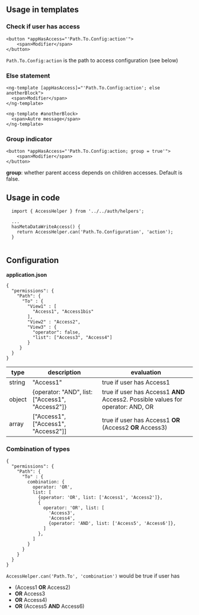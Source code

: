 ## Usage in templates

### Check if user has access

```
<button *appHasAccess="'Path.To.Config:action'">
    <span>Modifier</span>
</button>

```

`Path.To.Config:action` is the path to access configuration (see below)

### Else statement

```
<ng-template [appHasAccess]="'Path.To.Config:action'; else anotherBlock">
  <span>Modifier</span>
</ng-template>

<ng-template #anotherBlock>
  <span>Autre message</span>
</ng-template>

```

### Group indicator

```
<button *appHasAccess="'Path.To.Config:action; group = true'">
    <span>Modifier</span>
</button>
```

**group**: whether parent access depends on children accesses. Default is false.

## Usage in code
```
  import { AccessHelper } from '../../auth/helpers';
  
  ...
  hasMetaDataWriteAccess() {
    return AccessHelper.can('Path.To.Configuration', 'action');
  }
  
```

## Configuration

**application.json**

```
{
  "permissions": {
    "Path": {
      "To" : {
        "View1" : [
          "Access1", "Access1bis"
        ],
        "View2" : "Access2",
        "View3" : {
          "operator": false,
          "list": ["Access3", "Access4"]
        }
     }
  }
}
``` 

| type  |  description | evaluation  |
|---|---|---|
|  string |  "Access1" |  true if user  has Access1 |
|  object |  {operator: "AND", list: \["Access1", "Access2"]} |  true if user has Access1 **AND** Access2. Possible values for operator: AND, OR |
|  array |  \["Access1", \["Access1", "Access2"]]  |  true if user has Access1 **OR** (Access2 **OR** Access3) |


### Combination of types

```
{
  "permissions": {
    "Path": {
      "To" : {
        combination: {
          operator: 'OR',
          list: [
            {operator: 'OR', list: ['Access1', 'Access2']},
            {
              operator: 'OR', list: [
                'Access3',
                'Access4',
                {operator: 'AND', list: ['Access5', 'Access6']},
              ]
            },
          ]
        }
      }
    }
  }
}
``` 

`AccessHelper.can('Path.To', 'combination')` would be true if user has 
 - (Access1 **OR** Access2)
 - **OR** Access3 
 - **OR** Access4) 
 - **OR** (Access5 **AND** Access6)

